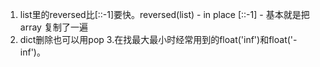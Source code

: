 1. list里的reversed比[::-1]要快。reversed(list) - in place
   [::-1] - 基本就是把array 复制了一遍
2. dict删除也可以用pop 3.在找最大最小时经常用到的float('inf')和float('-inf')。
   